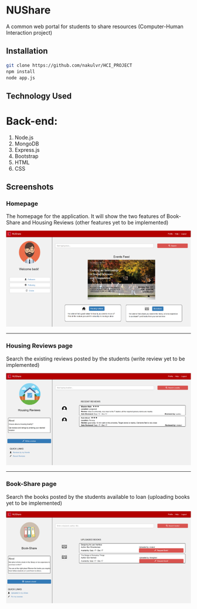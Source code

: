 # NUShare
A common web portal for students to share resources (Computer-Human Interaction project)

## Installation
```bash
git clone https://github.com/nakulvr/HCI_PROJECT
npm install
node app.js
```

## Technology Used
# Back-end:
1. Node.js
2. MongoDB
3. Express.js
4. Bootstrap
5. HTML
6. CSS

## Screenshots
### Homepage
The homepage for the application. It will show the two features of Book-Share and Housing Reviews (other features yet to be implemented)

![homepage](/screenshots/homepage.png?raw=true "Homepage")

---

### Housing Reviews page
Search the existing reviews posted by the students (write review yet to be implemented)

![Housing Reviews](/screenshots/housing-review.png?raw=true "Housing Reviews")

---

### Book-Share page
Search the books posted by the students available to loan (uploading books yet to be implemented)

![Book Share](/screenshots/book-share.png?raw=true "Book Share")
